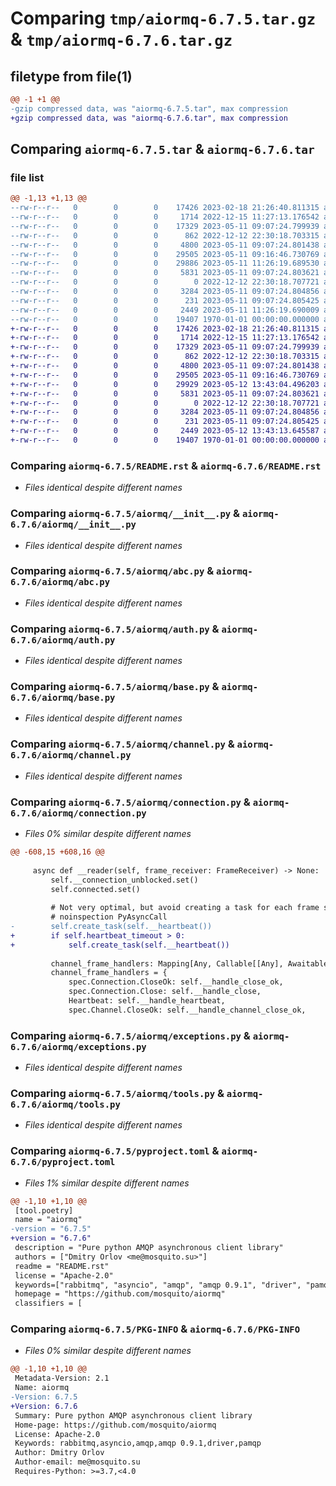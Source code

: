 # Comparing `tmp/aiormq-6.7.5.tar.gz` & `tmp/aiormq-6.7.6.tar.gz`

## filetype from file(1)

```diff
@@ -1 +1 @@
-gzip compressed data, was "aiormq-6.7.5.tar", max compression
+gzip compressed data, was "aiormq-6.7.6.tar", max compression
```

## Comparing `aiormq-6.7.5.tar` & `aiormq-6.7.6.tar`

### file list

```diff
@@ -1,13 +1,13 @@
--rw-r--r--   0        0        0    17426 2023-02-18 21:26:40.811315 aiormq-6.7.5/README.rst
--rw-r--r--   0        0        0     1714 2022-12-15 11:27:13.176542 aiormq-6.7.5/aiormq/__init__.py
--rw-r--r--   0        0        0    17329 2023-05-11 09:07:24.799939 aiormq-6.7.5/aiormq/abc.py
--rw-r--r--   0        0        0      862 2022-12-12 22:30:18.703315 aiormq-6.7.5/aiormq/auth.py
--rw-r--r--   0        0        0     4800 2023-05-11 09:07:24.801438 aiormq-6.7.5/aiormq/base.py
--rw-r--r--   0        0        0    29505 2023-05-11 09:16:46.730769 aiormq-6.7.5/aiormq/channel.py
--rw-r--r--   0        0        0    29886 2023-05-11 11:26:19.689530 aiormq-6.7.5/aiormq/connection.py
--rw-r--r--   0        0        0     5831 2023-05-11 09:07:24.803621 aiormq-6.7.5/aiormq/exceptions.py
--rw-r--r--   0        0        0        0 2022-12-12 22:30:18.707721 aiormq-6.7.5/aiormq/py.typed
--rw-r--r--   0        0        0     3284 2023-05-11 09:07:24.804856 aiormq-6.7.5/aiormq/tools.py
--rw-r--r--   0        0        0      231 2023-05-11 09:07:24.805425 aiormq-6.7.5/aiormq/types.py
--rw-r--r--   0        0        0     2449 2023-05-11 11:26:19.690009 aiormq-6.7.5/pyproject.toml
--rw-r--r--   0        0        0    19407 1970-01-01 00:00:00.000000 aiormq-6.7.5/PKG-INFO
+-rw-r--r--   0        0        0    17426 2023-02-18 21:26:40.811315 aiormq-6.7.6/README.rst
+-rw-r--r--   0        0        0     1714 2022-12-15 11:27:13.176542 aiormq-6.7.6/aiormq/__init__.py
+-rw-r--r--   0        0        0    17329 2023-05-11 09:07:24.799939 aiormq-6.7.6/aiormq/abc.py
+-rw-r--r--   0        0        0      862 2022-12-12 22:30:18.703315 aiormq-6.7.6/aiormq/auth.py
+-rw-r--r--   0        0        0     4800 2023-05-11 09:07:24.801438 aiormq-6.7.6/aiormq/base.py
+-rw-r--r--   0        0        0    29505 2023-05-11 09:16:46.730769 aiormq-6.7.6/aiormq/channel.py
+-rw-r--r--   0        0        0    29929 2023-05-12 13:43:04.496203 aiormq-6.7.6/aiormq/connection.py
+-rw-r--r--   0        0        0     5831 2023-05-11 09:07:24.803621 aiormq-6.7.6/aiormq/exceptions.py
+-rw-r--r--   0        0        0        0 2022-12-12 22:30:18.707721 aiormq-6.7.6/aiormq/py.typed
+-rw-r--r--   0        0        0     3284 2023-05-11 09:07:24.804856 aiormq-6.7.6/aiormq/tools.py
+-rw-r--r--   0        0        0      231 2023-05-11 09:07:24.805425 aiormq-6.7.6/aiormq/types.py
+-rw-r--r--   0        0        0     2449 2023-05-12 13:43:13.645587 aiormq-6.7.6/pyproject.toml
+-rw-r--r--   0        0        0    19407 1970-01-01 00:00:00.000000 aiormq-6.7.6/PKG-INFO
```

### Comparing `aiormq-6.7.5/README.rst` & `aiormq-6.7.6/README.rst`

 * *Files identical despite different names*

### Comparing `aiormq-6.7.5/aiormq/__init__.py` & `aiormq-6.7.6/aiormq/__init__.py`

 * *Files identical despite different names*

### Comparing `aiormq-6.7.5/aiormq/abc.py` & `aiormq-6.7.6/aiormq/abc.py`

 * *Files identical despite different names*

### Comparing `aiormq-6.7.5/aiormq/auth.py` & `aiormq-6.7.6/aiormq/auth.py`

 * *Files identical despite different names*

### Comparing `aiormq-6.7.5/aiormq/base.py` & `aiormq-6.7.6/aiormq/base.py`

 * *Files identical despite different names*

### Comparing `aiormq-6.7.5/aiormq/channel.py` & `aiormq-6.7.6/aiormq/channel.py`

 * *Files identical despite different names*

### Comparing `aiormq-6.7.5/aiormq/connection.py` & `aiormq-6.7.6/aiormq/connection.py`

 * *Files 0% similar despite different names*

```diff
@@ -608,15 +608,16 @@
 
     async def __reader(self, frame_receiver: FrameReceiver) -> None:
         self.__connection_unblocked.set()
         self.connected.set()
 
         # Not very optimal, but avoid creating a task for each frame sending
         # noinspection PyAsyncCall
-        self.create_task(self.__heartbeat())
+        if self.heartbeat_timeout > 0:
+            self.create_task(self.__heartbeat())
 
         channel_frame_handlers: Mapping[Any, Callable[[Any], Awaitable[None]]]
         channel_frame_handlers = {
             spec.Connection.CloseOk: self.__handle_close_ok,
             spec.Connection.Close: self.__handle_close,
             Heartbeat: self.__handle_heartbeat,
             spec.Channel.CloseOk: self.__handle_channel_close_ok,
```

### Comparing `aiormq-6.7.5/aiormq/exceptions.py` & `aiormq-6.7.6/aiormq/exceptions.py`

 * *Files identical despite different names*

### Comparing `aiormq-6.7.5/aiormq/tools.py` & `aiormq-6.7.6/aiormq/tools.py`

 * *Files identical despite different names*

### Comparing `aiormq-6.7.5/pyproject.toml` & `aiormq-6.7.6/pyproject.toml`

 * *Files 1% similar despite different names*

```diff
@@ -1,10 +1,10 @@
 [tool.poetry]
 name = "aiormq"
-version = "6.7.5"
+version = "6.7.6"
 description = "Pure python AMQP asynchronous client library"
 authors = ["Dmitry Orlov <me@mosquito.su>"]
 readme = "README.rst"
 license = "Apache-2.0"
 keywords=["rabbitmq", "asyncio", "amqp", "amqp 0.9.1", "driver", "pamqp"]
 homepage = "https://github.com/mosquito/aiormq"
 classifiers = [
```

### Comparing `aiormq-6.7.5/PKG-INFO` & `aiormq-6.7.6/PKG-INFO`

 * *Files 0% similar despite different names*

```diff
@@ -1,10 +1,10 @@
 Metadata-Version: 2.1
 Name: aiormq
-Version: 6.7.5
+Version: 6.7.6
 Summary: Pure python AMQP asynchronous client library
 Home-page: https://github.com/mosquito/aiormq
 License: Apache-2.0
 Keywords: rabbitmq,asyncio,amqp,amqp 0.9.1,driver,pamqp
 Author: Dmitry Orlov
 Author-email: me@mosquito.su
 Requires-Python: >=3.7,<4.0
```

